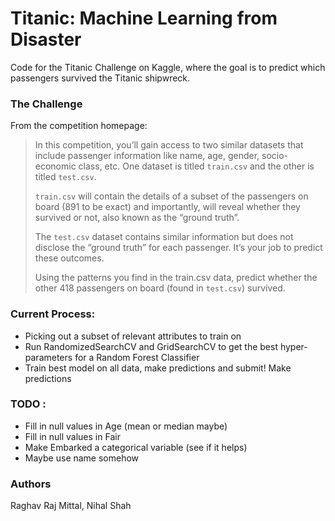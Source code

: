 # Titanic: Machine Learning from Disaster
Code for the Titanic Challenge on Kaggle, where the goal is to predict which passengers survived the Titanic shipwreck.


### The Challenge
From the competition homepage:

> In this competition, you’ll gain access to two similar datasets that include passenger information like name, age, gender, socio-economic class, etc. One dataset is titled `train.csv` and the other is titled `test.csv`.
>
> `train.csv` will contain the details of a subset of the passengers on board (891 to be exact) and importantly, will reveal whether they survived or not, also known as the “ground truth”.
>
> The `test.csv` dataset contains similar information but does not disclose the “ground truth” for each passenger. It’s your job to predict these outcomes.
>
> Using the patterns you find in the train.csv data, predict whether the other 418 passengers on board (found in `test.csv`) survived.


### Current Process:

- Picking out a subset of relevant attributes to train on
- Run RandomizedSearchCV and GridSearchCV to get the best hyper-parameters for a Random Forest Classifier
- Train best model on all data, make predictions and submit!
Make predictions


### TODO :
 - Fill in null values in Age (mean or median maybe)
 - Fill in null values in Fair
 - Make Embarked a categorical variable (see if it helps)
 - Maybe use name somehow



### Authors
Raghav Raj Mittal, Nihal Shah
